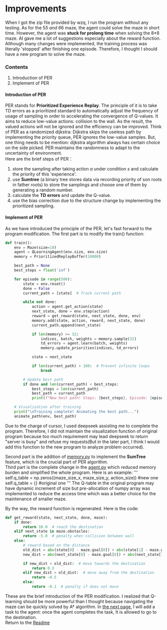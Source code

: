 # Improvements

When I got the zip file provided by wzq, I run the program without any testing. 
As for the 5*5 and 6*6 maze, the agent could solve the maze in short time. However, the agent was **stuck for prolong time** when solving the 8*8 maze.
AI gave me a lot of suggestions especially about the reward function. Although many changes were implemented, the training process was literally 'stopped' after finishing one episode.
Therefore, I thought I should have a new program to solve the maze.
### Contents
1. Introduction of PER
2. Implement of PER

#### Introduction of PER
PER stands for **Prioritized Experience Replay**. 
The principle of it is to take TD errors as a prioritized standard to automatically adjust the frequency of usage of sampling in order to accelerating the convergence of Q-values.
It aims to reduce low-value actions: collision to the wall. As the result, the valued actions will not be ignored and the efficiency can be improved.
Think of PER as a randomized dijkstra: Dijkstra skips the useless path by implementing the priority queue, PER ignores the low-value samples. But, one thing needs to be mention: dijkstra algorithm always has certain choice on the side picked. PER maintains the randomness to adapt to the uncertainty of environment.\
Here are the brief steps of PER：
1. store the sampling after taking action *a* under condition *s* and calculate the priority of this 'experience'.
2. use **Sumtree** (a binary tree stores data via recording priority of son roots in father roots) to store the samplings and choose one of them by generating a random number.
3. calculate the **TD errors** and update the Q-value.
4. use the bias correction due to the structure change by implementing the prioritized sampling.

#### Implement of PER
As we have introduced the principle of the PER, let's fast forward to the program modification.
The first part is to modify the train() function:
```python
def train():
    env = Maze(size=10)
    agent = QLearningAgent(env.size, env.size)
    memory = PrioritizedReplayBuffer(10000)

    best_path = None
    best_steps = float('inf')

    for episode in range(500):
        state = env.reset()
        done = False
        current_path = [state]  # Track current path

        while not done:
            action = agent.get_action(state)
            next_state, done = env.step(action)
            reward = get_reward(state, next_state, done, env)
            memory.add(state, action, reward, next_state, done)
            current_path.append(next_state)

            if len(memory) >= 32:
                indices, batch, weights = memory.sample(32)
                td_errors = agent.learn(batch, weights)
                memory.update_priorities(indices, td_errors)

            state = next_state

            if len(current_path) > 100:  # Prevent infinite loops
                break

        # Update best path
        if done and len(current_path) < best_steps:
            best_steps = len(current_path)
            best_path = current_path
            print(f"New best path! Steps: {best_steps}, Episode: {episode}")

    # Visualization after training
    print("\nTraining complete! Animating the best path...")
    animate_path(env, best_path)
```

Due to the charge of cursor, I used deepseek assisting me to complete the program. Therefore, I did not maintain the visualization function of original program because too much requirement may lead deepseek to return "server is busy" and refuse my requests(But in the later part, I think I would add this function to the new program to analyze problem occurred).

Second part is the addition of [memory.py](/Programs/Q-learning+PER/memory.py) to implement the **SumTree** feature, which is the crucial part of PER algorithm.\
Third part is the complete change in the [agent.py](/Programs/Q-learning+PER/agent.py) which reduced memory burden and simplified the whole program.
Here is an example:
'''
self.q_table = np.zeros((maze_size_x, maze_size_y, action_size)) #new one
self.q_table = {}  													#original one
'''
The Q-table in the original program may have dynamic increment of size but pre-allocation of numpy array was implemented to reduce the access time which was a better choice for the maintenance of smaller maze.

By the way, the reward function is regenerated. Here is the code:
```python
def get_reward(state, next_state, done, maze):
    if done:
        return 10.0  # reach the destination
    elif next_state in maze.obstacles:
        return -5.0  # penalty when collision between wall
    else:
        # reward based on the distance
        old_dist = abs(state[0] - maze.goal[0]) + abs(state[1] - maze.goal[1])
        new_dist = abs(next_state[0] - maze.goal[0]) + abs(next_state[1] - maze.goal[1])

        if new_dist < old_dist:  # move towards the destination
            return 0.3
        elif new_dist > old_dist:  # move away from the destination
            return -0.5
        else:
            return -0.1  # penalty if does not move
```

These are the brief introduction of the PER modification. I realized that Q-learning should be more powerful than I thought because navigating the maze can be quickly solved by 
A* algorithm. In [the next page](/Improved_algorithm/PER+Q-learning.md), I will add a task to the agent: once the agent completes the task, It is allowed to go to the destination.\
Return to the [Readme](/README.md) 

